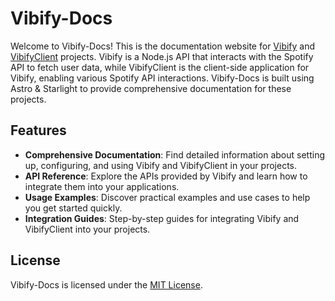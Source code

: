 # Vibify-Docs

Welcome to Vibify-Docs! This is the documentation website for [Vibify](https://github.com/Justin0122/vibify) and [VibifyClient](https://github.com/Justin0122/vibifyClient) projects. Vibify is a Node.js API that interacts with the Spotify API to fetch user data, while VibifyClient is the client-side application for Vibify, enabling various Spotify API interactions. Vibify-Docs is built using Astro & Starlight to provide comprehensive documentation for these projects.

## Features

- **Comprehensive Documentation**: Find detailed information about setting up, configuring, and using Vibify and VibifyClient in your projects.
- **API Reference**: Explore the APIs provided by Vibify and learn how to integrate them into your applications.
- **Usage Examples**: Discover practical examples and use cases to help you get started quickly.
- **Integration Guides**: Step-by-step guides for integrating Vibify and VibifyClient into your projects.

## License

Vibify-Docs is licensed under the [MIT License](LICENSE).
